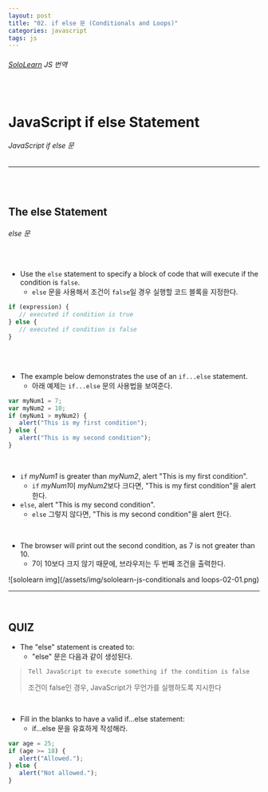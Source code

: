 ```yaml
---
layout: post
title: "02. if else 문 (Conditionals and Loops)"
categories: javascript
tags: js
---
```


###### [SoloLearn](https://www.sololearn.com) JS 번역

<br>

# JavaScript if else Statement

###### JavaScript if else 문

------

<br>

<br>

## The else Statement

###### else 문

<br>

- Use the `else` statement to specify a block of code that will execute if the condition is `false`.
  - `else` 문을 사용해서 조건이 `false`일 경우 실행할 코드 블록을 지정한다.

```js
if (expression) {
   // executed if condition is true
} else {
   // executed if condition is false
}
```

<br>

<br>

- The example below demonstrates the use of an `if...else` statement.
  - 아래 예제는 `if...else` 문의 사용법을 보여준다.

```js
var myNum1 = 7;
var myNum2 = 10;
if (myNum1 > myNum2) {
   alert("This is my first condition");
} else {
   alert("This is my second condition");
}
```

<br>

- `if` *myNum1* is greater than *myNum2*, alert "This is my first condition".
  - `if` *myNum1*이 *myNum2*보다 크다면, "This is my first condition"을 alert 한다.
- `else`, alert "This is my second condition".
  - `else` 그렇지 않다면, "This is my second condition"을 alert 한다.

<br>

- The browser will print out the second condition, as 7 is not greater than 10.
  - 7이 10보다 크지 않기 때문에, 브라우저는 두 번째 조건을 출력한다.

![sololearn img](/assets/img/sololearn-js-conditionals and loops-02-01.png)

------

<br>

## QUIZ

- The "else" statement is created to:
  - "else" 문은 다음과 같이 생성된다.

> `Tell JavaScript to execute something if the condition is false`
>
> 조건이 false인 경우, JavaScript가 무언가를 실행하도록 지시한다

<br>

- Fill in the blanks to have a valid if...else statement:
  - if…else 문을 유효하게 작성해라.

```js
var age = 25;
if (age >= 18) {
   alert("Allowed.");
} else {
   alert("Not allowed.");
}
```

<br>